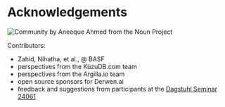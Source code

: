 # Acknowledgements

<img src="../assets/nouns/community.png" alt="Community by Aneeque Ahmed from the Noun Project" />

Contributors:

  - Zahid, Nihatha, et al., @ BASF
  - perspectives from the KùzuDB.com team
  - perspectives from the Argilla.io team
  - open source sponsors for Derwen.ai
  - feedback and suggestions from participants at the [Dagstuhl Seminar 24061](https://www.dagstuhl.de/24061)
